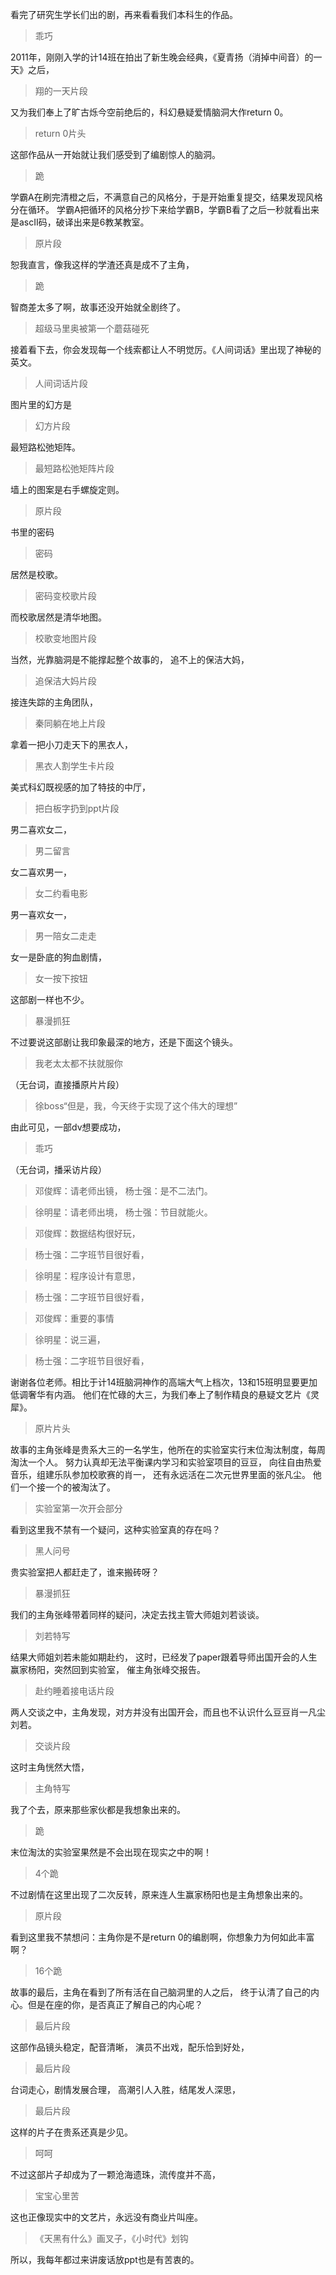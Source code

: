 看完了研究生学长们出的剧，再来看看我们本科生的作品。
> 乖巧

2011年，刚刚入学的计14班在拍出了新生晚会经典，《夏青扬（消掉中间音）的一天》之后，
> 翔的一天片段

又为我们奉上了旷古烁今空前绝后的，科幻悬疑爱情脑洞大作return 0。
> return 0片头

这部作品从一开始就让我们感受到了编剧惊人的脑洞。
> 跪

学霸A在刷完清橙之后，不满意自己的风格分，于是开始重复提交，结果发现风格分在循环。
学霸A把循环的风格分抄下来给学霸B，学霸B看了之后一秒就看出来是ascII码，破译出来是6教某教室。
> 原片段

恕我直言，像我这样的学渣还真是成不了主角，
> 跪

智商差太多了啊，故事还没开始就全剧终了。
> 超级马里奥被第一个蘑菇碰死

接着看下去，你会发现每一个线索都让人不明觉厉。《人间词话》里出现了神秘的英文。
> 人间词话片段

图片里的幻方是
> 幻方片段

最短路松弛矩阵。
> 最短路松弛矩阵片段

墙上的图案是右手螺旋定则。
> 原片段

书里的密码
> 密码

居然是校歌。
> 密码变校歌片段

而校歌居然是清华地图。
> 校歌变地图片段

当然，光靠脑洞是不能撑起整个故事的，
追不上的保洁大妈，
> 追保洁大妈片段

接连失踪的主角团队，
> 秦同躺在地上片段

拿着一把小刀走天下的黑衣人，
> 黑衣人割学生卡片段

美式科幻既视感的加了特技的中厅，
> 把白板字扔到ppt片段

男二喜欢女二，
> 男二留言

女二喜欢男一，
> 女二约看电影

男一喜欢女一，
> 男一陪女二走走

女一是卧底的狗血剧情，
> 女一按下按钮

这部剧一样也不少。
> 暴漫抓狂

不过要说这部剧让我印象最深的地方，还是下面这个镜头。
> 我老太太都不扶就服你

（无台词，直接播原片片段）
> 徐boss“但是，我，今天终于实现了这个伟大的理想”

由此可见，一部dv想要成功，
> 乖巧

（无台词，播采访片段）
> 邓俊辉：请老师出镜， 杨士强：是不二法门。

> 徐明星：请老师出境， 杨士强：节目就能火。

> 邓俊辉：数据结构很好玩，

> 杨士强：二字班节目很好看，

> 徐明星：程序设计有意思，

> 杨士强：二字班节目很好看，

> 邓俊辉：重要的事情

> 徐明星：说三遍，

> 杨士强：二字班节目很好看，

谢谢各位老师。相比于计14班脑洞神作的高端大气上档次，13和15班明显要更加低调奢华有内涵。
他们在忙碌的大三，为我们奉上了制作精良的悬疑文艺片《灵犀》。
> 原片片头

故事的主角张峰是贵系大三的一名学生，他所在的实验室实行末位淘汰制度，每周淘汰一个人。
努力认真却无法平衡课内学习和实验室项目的豆豆，
向往自由热爱音乐，组建乐队参加校歌赛的肖一，
还有永远活在二次元世界里面的张凡尘。
他们一个接一个的被淘汰了。
> 实验室第一次开会部分

看到这里我不禁有一个疑问，这种实验室真的存在吗？
> 黑人问号

贵实验室把人都赶走了，谁来搬砖呀？
> 暴漫抓狂

我们的主角张峰带着同样的疑问，决定去找主管大师姐刘若谈谈。
> 刘若特写

结果大师姐刘若未能如期赴约，
这时，已经发了paper跟着导师出国开会的人生赢家杨阳，突然回到实验室，
催主角张峰交报告。
> 赴约睡着接电话片段

两人交谈之中，主角发现，对方并没有出国开会，而且也不认识什么豆豆肖一凡尘刘若。
> 交谈片段

这时主角恍然大悟，
> 主角特写

我了个去，原来那些家伙都是我想象出来的。
> 跪

末位淘汰的实验室果然是不会出现在现实之中的啊！
> 4个跪

不过剧情在这里出现了二次反转，原来连人生赢家杨阳也是主角想象出来的。
> 原片段

看到这里我不禁想问：主角你是不是return 0的编剧啊，你想象力为何如此丰富啊？
> 16个跪

故事的最后，主角在看到了所有活在自己脑洞里的人之后，
终于认清了自己的内心。但是在座的你，是否真正了解自己的内心呢？
> 最后片段

这部作品镜头稳定，配音清晰，
演员不出戏，配乐恰到好处，
> 最后片段

台词走心，剧情发展合理，
高潮引人入胜，结尾发人深思，
> 最后片段

这样的片子在贵系还真是少见。
> 呵呵

不过这部片子却成为了一颗沧海遗珠，流传度并不高，
> 宝宝心里苦

这也正像现实中的文艺片，永远没有商业片叫座。
> 《天黑有什么》画叉子，《小时代》划钩

所以，我每年都过来讲废话放ppt也是有苦衷的。
